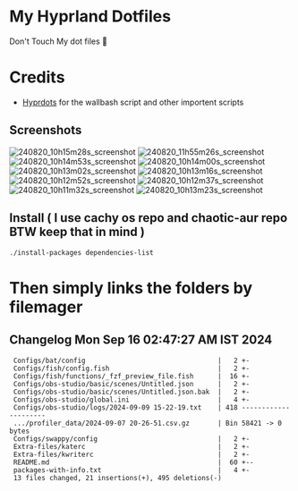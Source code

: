 # My Hyprland Dotfiles
  Don't Touch My dot files 🙂
 

# Credits
- [Hyprdots](https://github.com/prasanthrangan/hyprdots) for the wallbash script and other importent scripts

## Screenshots
![240820_10h15m28s_screenshot](https://github.com/user-attachments/assets/8aaad8cb-e78d-4759-a6ea-915c0e37c3b5)
![240820_11h55m26s_screenshot](https://github.com/user-attachments/assets/ae43e6e7-add8-498c-b259-99ba6df4f33b)
![240820_10h14m53s_screenshot](https://github.com/user-attachments/assets/a1a739b8-4838-4f06-98db-be918e2015af)
![240820_10h14m00s_screenshot](https://github.com/user-attachments/assets/5f267d64-b9d6-4261-8ef8-edfbc5ba6ec4)
![240820_10h13m02s_screenshot](https://github.com/user-attachments/assets/f5edfff4-af59-4760-b503-04198769a2ff)
![240820_10h13m16s_screenshot](https://github.com/user-attachments/assets/15880e4d-aacd-4680-9334-ea787826ddd7)
![240820_10h12m52s_screenshot](https://github.com/user-attachments/assets/21a78295-02d1-4c96-9a24-dcff256fe552)
![240820_10h12m37s_screenshot](https://github.com/user-attachments/assets/b9224ad0-5739-4cf5-ba1d-aea36b0a3b6a)
![240820_10h11m32s_screenshot](https://github.com/user-attachments/assets/53774a21-02a5-489a-bbb1-25ba0bdc697d)
![240820_10h13m23s_screenshot](https://github.com/user-attachments/assets/d07fb201-ba3b-4d7b-90a1-6f9f122a3e63)

## Install ( I use cachy os repo and chaotic-aur repo BTW keep that in mind )
``` ./install-packages dependencies-list ```

# Then simply links the folders by filemager
 
## Changelog Mon Sep 16 02:47:27 AM IST 2024
```
 Configs/bat/config                                 |   2 +-
 Configs/fish/config.fish                           |   2 +-
 Configs/fish/functions/_fzf_preview_file.fish      |  16 +-
 Configs/obs-studio/basic/scenes/Untitled.json      |   2 +-
 Configs/obs-studio/basic/scenes/Untitled.json.bak  |   2 +-
 Configs/obs-studio/global.ini                      |   4 +-
 Configs/obs-studio/logs/2024-09-09 15-22-19.txt    | 418 ---------------------
 .../profiler_data/2024-09-07 20-26-51.csv.gz       | Bin 58421 -> 0 bytes
 Configs/swappy/config                              |   2 +-
 Extra-files/katerc                                 |   2 +-
 Extra-files/kwriterc                               |   2 +-
 README.md                                          |  60 +--
 packages-with-info.txt                             |   4 +-
 13 files changed, 21 insertions(+), 495 deletions(-)
```
 
